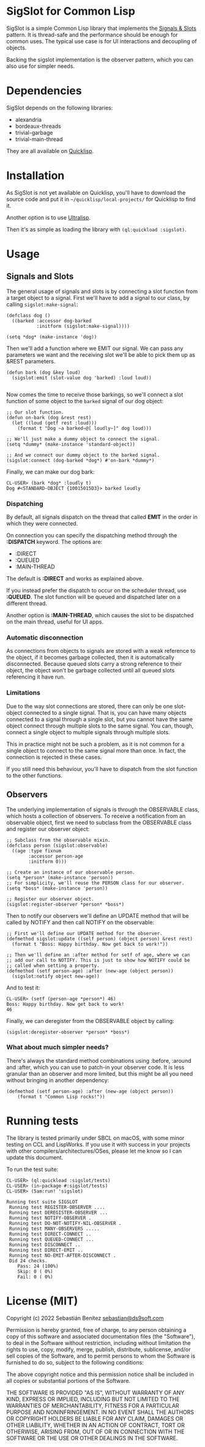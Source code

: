 # SigSlot for Common Lisp

SigSlot is a simple Common Lisp library that implements the [Signals &
Slots](https://en.wikipedia.org/wiki/Signals_and_slots) pattern.
It is thread-safe and the performance should be enough
for common uses. The typical use case is for UI interactions and decoupling
of objects.

Backing the sigslot implementation is the observer
pattern, which you can also use for simpler needs.


# Dependencies

SigSlot depends on the following libraries:

* alexandria
* bordeaux-threads
* trivial-garbage
* trivial-main-thread

They are all available on [Quicklisp](https://www.quicklisp.org).


# Installation

As SigSlot is not yet available on Quicklisp, you'll have to download
the source code and put it in `~/quicklisp/local-projects/` for
Quicklisp to find it.

Another option is to use [Ultralisp](https://ultralisp.org/).

Then it's as simple as loading the library with `(ql:quickload :sigslot)`.


# Usage

## Signals and Slots

The general usage of signals and slots is by connecting a slot
function from a target object to a signal. First we'll have to add a signal
to our class, by calling `sigslot:make-signal`:

```
(defclass dog ()
  ((barked :accessor dog-barked
           :initform (sigslot:make-signal))))
           
(setq *dog* (make-instance 'dog))
```

Then we'll add a function where we EMIT our signal. We can pass any
parameters we want and the receiving slot we'll be able to pick them
up as &REST parameters.

```
(defun bark (dog &key loud)
  (sigslot:emit (slot-value dog 'barked) :loud loud))
  
```

Now comes the time to receive those barkings, so we'll connect a slot
function of some object to the `barked` signal of our dog object:

```
;; Our slot function.
(defun on-bark (dog &rest rest)
  (let ((loud (getf rest :loud)))
    (format t "Dog ~a barked~@[ loudly~]" dog loud)))

;; We'll just make a dummy object to connect the signal.
(setq *dummy* (make-instance 'standard-object))

;; And we connect our dummy object to the barked signal.
(sigslot:connect (dog-barked *dog*) #'on-bark *dummy*)
```

Finally, we can make our dog bark:

```
CL-USER> (bark *dog* :loudly t)
Dog #<STANDARD-OBJECT {10015015D3}> barked loudly
```

### Dispatching

By default, all signals dispatch on the thread that called **EMIT** in
the order in which they were connected.

On connection you can specify the dispatching method through the **:DISPATCH**
keyword. The options are:

* :DIRECT
* :QUEUED
* :MAIN-THREAD

The default is **:DIRECT** and works as explained above.

If you instead prefer the dispatch to occur on the scheduler thread,
use **:QUEUED**. The slot function will be queued and dispatched later on a
different thread.

Another option is **:MAIN-THREAD**, which causes the slot to be dispatched on
the main thread, useful for UI apps.


### Automatic disconnection

As connections from objects to signals are stored with a weak reference to
the object, if it becomes garbage collected, then it is automatically
disconnected. Because queued slots carry a strong reference to their object,
the object won't be garbage collected until all queued slots referencing it
have run.


### Limitations

Due to the way slot connections are stored, there can only be one slot-object
connected to a single signal. That is, you can have many objects connected
to a signal through a single slot, but you cannot have the same object
connect through multiple slots to the same signal. You can, though, connect
a single object to multiple signals through multiple slots.

This in practice might not be such a problem, as it is not common for
a single object to connect to the same signal more than once. In fact,
the connection is rejected in these cases.

If you still need this behaviour, you'll have to dispatch from the
slot function to the other functions.

## Observers

The underlying implementation of signals is through the OBSERVABLE
class, which hosts a collection of observers. To receive a
notification from an observable object, first we need to subclass from
the OBSERVABLE class and register our observer object:

```
;; Subclass from the observable mixin.
(defclass person (sigslot:observable)
  ((age :type fixnum
        :accessor person-age
        :initform 0)))

;; Create an instance of our observable person.
(setq *person* (make-instance 'person))
;; For simplicity, we'll reuse the PERSON class for our observer.
(setq *boss* (make-instance 'person))

;; Register our observer object.
(sigslot:register-observer *person* *boss*)
```

Then to notify our observers we'll define an UPDATE method that will be
called by NOTIFY and then call NOTIFY on the observable:

```
;; First we'll define our UPDATE method for the observer.
(defmethod sigslot:update ((self person) (object person) &rest rest)
  (format t "Boss: Happy birthday. Now get back to work!"))

;; Then we'll define an :after method for setf of age, where we can
;; add our call to NOTIFY. This is just to show how NOTIFY could be
;; called when setting a property.
(defmethod (setf person-age) :after (new-age (object person))
  (sigslot:notify object new-age))
```

And to test it:

```
CL-USER> (setf (person-age *person*) 46)
Boss: Happy birthday. Now get back to work!
46
```

Finally, we can deregister from the OBSERVABLE object by calling:

```
(sigslot:deregister-observer *person* *boss*)
```


### What about much simpler needs?

There's always the standard method combinations using :before, :around
and :after, which you can use to patch-in your observer code. It is
less granular than an observer and more limited, but this might be all
you need without bringing in another dependency:

```
(defmethod (setf person-age) :after (new-age (object person))
    (format t "Common Lisp rocks!"))
```


# Running tests

The library is tested primarily under SBCL on macOS, with some minor
testing on CCL and LispWorks. If you use it with success in your projects with
other compilers/architectures/OSes, please let me know so I can update this document.

To run the test suite:

```
CL-USER> (ql:quickload :sigslot/tests)
CL-USER> (in-package #:sigslot/tests)
CL-USER> (5am:run! 'sigslot)

Running test suite SIGSLOT
 Running test REGISTER-OBSERVER ....
 Running test DEREGISTER-OBSERVER ...
 Running test NOTIFY-OBSERVER .
 Running test DO-NOT-NOTIFY-NIL-OBSERVER .
 Running test MANY-OBSERVERS .....
 Running test DIRECT-CONNECT ..
 Running test QUEUED-CONNECT ...
 Running test DISCONNECT ..
 Running test DIRECT-EMIT ..
 Running test NO-EMIT-AFTER-DISCONNECT .
 Did 24 checks.
    Pass: 24 (100%)
    Skip: 0 ( 0%)
    Fail: 0 ( 0%)

```


# License (MIT)

Copyright (c) 2022 Sebastián Benítez <sebastian@ds9soft.com>

Permission is hereby granted, free of charge, to any person obtaining a copy
of this software and associated documentation files (the "Software"), to deal
in the Software without restriction, including without limitation the rights
to use, copy, modify, merge, publish, distribute, sublicense, and/or sell
copies of the Software, and to permit persons to whom the Software is
furnished to do so, subject to the following conditions:

The above copyright notice and this permission notice shall be included in all
copies or substantial portions of the Software.

THE SOFTWARE IS PROVIDED "AS IS", WITHOUT WARRANTY OF ANY KIND, EXPRESS OR
IMPLIED, INCLUDING BUT NOT LIMITED TO THE WARRANTIES OF MERCHANTABILITY,
FITNESS FOR A PARTICULAR PURPOSE AND NONINFRINGEMENT. IN NO EVENT SHALL THE
AUTHORS OR COPYRIGHT HOLDERS BE LIABLE FOR ANY CLAIM, DAMAGES OR OTHER
LIABILITY, WHETHER IN AN ACTION OF CONTRACT, TORT OR OTHERWISE, ARISING FROM,
OUT OF OR IN CONNECTION WITH THE SOFTWARE OR THE USE OR OTHER DEALINGS IN THE
SOFTWARE.
